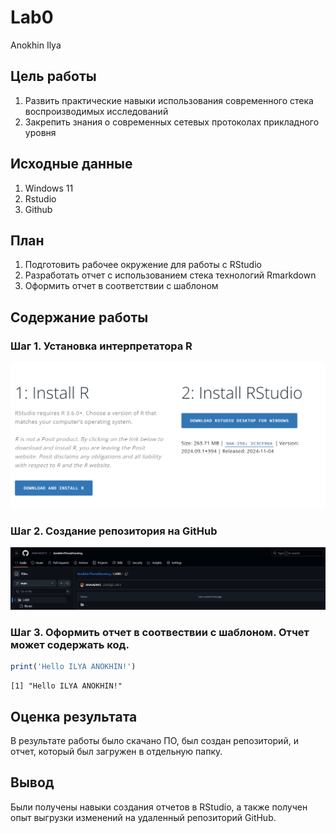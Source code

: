 # Lab0
Anokhin Ilya

## Цель работы

1.  Развить практические навыки использования современного стека
    воспроизводимых исследований
2.  Закрепить знания о современных сетевых протоколах прикладного уровня

## Исходные данные

1.  Windows 11
2.  Rstudio
3.  Github

## План

1.  Подготовить рабочее окружение для работы с RStudio
2.  Разработать отчет с использованием стека технологий Rmarkdown
3.  Оформить отчет в соответствии с шаблоном

## Содержание работы

### Шаг 1. Установка интерпретатора R

![](./IMG/RDOWNLOAD.png)

### Шаг 2. Создание репозитория на GitHub

![](./IMG/LAB0.png)

### Шаг 3. Оформить отчет в соотвествии с шаблоном. Отчет может содержать код.

``` r
print('Hello ILYA ANOKHIN!')
```

    [1] "Hello ILYA ANOKHIN!"

## Оценка результата

В результате работы было скачано ПО, был создан репозиторий, и отчет,
который был загружен в отдельную папку.

## Вывод

Были получены навыки создания отчетов в RStudio, а также получен опыт
выгрузки изменений на удаленный репозиторий GitHub.
